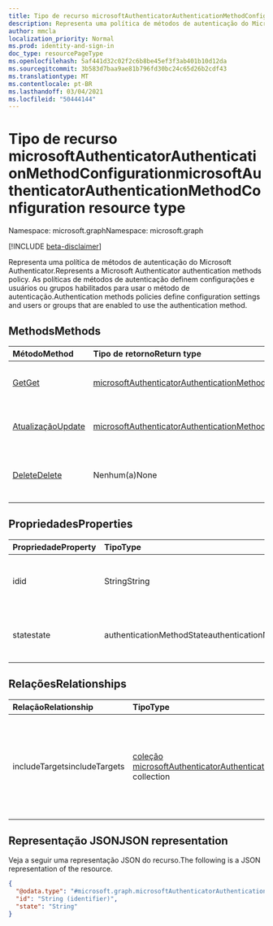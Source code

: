 ```yaml
---
title: Tipo de recurso microsoftAuthenticatorAuthenticationMethodConfiguration
description: Representa uma política de métodos de autenticação do Microsoft Authenticator.
author: mmcla
localization_priority: Normal
ms.prod: identity-and-sign-in
doc_type: resourcePageType
ms.openlocfilehash: 5af441d32c02f2c6b8be45ef3f3ab401b10d12da
ms.sourcegitcommit: 3b583d7baa9ae81b796fd30bc24c65d26b2cdf43
ms.translationtype: MT
ms.contentlocale: pt-BR
ms.lasthandoff: 03/04/2021
ms.locfileid: "50444144"
---
```

# <a name="microsoftauthenticatorauthenticationmethodconfiguration-resource-type"></a><span data-ttu-id="59ccc-103">Tipo de recurso microsoftAuthenticatorAuthenticationMethodConfiguration</span><span class="sxs-lookup"><span data-stu-id="59ccc-103">microsoftAuthenticatorAuthenticationMethodConfiguration resource type</span></span>
<span data-ttu-id="59ccc-104">Namespace: microsoft.graph</span><span class="sxs-lookup"><span data-stu-id="59ccc-104">Namespace: microsoft.graph</span></span>

[!INCLUDE [beta-disclaimer](../../includes/beta-disclaimer.md)]

<span data-ttu-id="59ccc-105">Representa uma política de métodos de autenticação do Microsoft Authenticator.</span><span class="sxs-lookup"><span data-stu-id="59ccc-105">Represents a Microsoft Authenticator authentication methods policy.</span></span> <span data-ttu-id="59ccc-106">As políticas de métodos de autenticação definem configurações e usuários ou grupos habilitados para usar o método de autenticação.</span><span class="sxs-lookup"><span data-stu-id="59ccc-106">Authentication methods policies define configuration settings and users or groups that are enabled to use the authentication method.</span></span>

## <a name="methods"></a><span data-ttu-id="59ccc-107">Methods</span><span class="sxs-lookup"><span data-stu-id="59ccc-107">Methods</span></span>
|<span data-ttu-id="59ccc-108">Método</span><span class="sxs-lookup"><span data-stu-id="59ccc-108">Method</span></span>|<span data-ttu-id="59ccc-109">Tipo de retorno</span><span class="sxs-lookup"><span data-stu-id="59ccc-109">Return type</span></span>|<span data-ttu-id="59ccc-110">Descrição</span><span class="sxs-lookup"><span data-stu-id="59ccc-110">Description</span></span>|
|:---|:---|:---|
|[<span data-ttu-id="59ccc-111">Get</span><span class="sxs-lookup"><span data-stu-id="59ccc-111">Get</span></span>](../api/microsoftauthenticatorauthenticationmethodconfiguration-get.md)|[<span data-ttu-id="59ccc-112">microsoftAuthenticatorAuthenticationMethodConfiguration</span><span class="sxs-lookup"><span data-stu-id="59ccc-112">microsoftAuthenticatorAuthenticationMethodConfiguration</span></span>](../resources/microsoftauthenticatorauthenticationmethodconfiguration.md)|<span data-ttu-id="59ccc-113">Leia as propriedades e as relações de um objeto microsoftAuthenticatorAuthenticationMethodConfiguration.</span><span class="sxs-lookup"><span data-stu-id="59ccc-113">Read the properties and relationships of a microsoftAuthenticatorAuthenticationMethodConfiguration object.</span></span>|
|[<span data-ttu-id="59ccc-114">Atualização</span><span class="sxs-lookup"><span data-stu-id="59ccc-114">Update</span></span>](../api/microsoftauthenticatorauthenticationmethodconfiguration-update.md)|[<span data-ttu-id="59ccc-115">microsoftAuthenticatorAuthenticationMethodConfiguration</span><span class="sxs-lookup"><span data-stu-id="59ccc-115">microsoftAuthenticatorAuthenticationMethodConfiguration</span></span>](../resources/microsoftauthenticatorauthenticationmethodconfiguration.md)|<span data-ttu-id="59ccc-116">Atualize as propriedades de um objeto microsoftAuthenticatorAuthenticationMethodConfiguration.</span><span class="sxs-lookup"><span data-stu-id="59ccc-116">Update the properties of a microsoftAuthenticatorAuthenticationMethodConfiguration object.</span></span>|
|[<span data-ttu-id="59ccc-117">Delete</span><span class="sxs-lookup"><span data-stu-id="59ccc-117">Delete</span></span>](../api/microsoftauthenticatorauthenticationmethodconfiguration-delete.md)|<span data-ttu-id="59ccc-118">Nenhum(a)</span><span class="sxs-lookup"><span data-stu-id="59ccc-118">None</span></span>|<span data-ttu-id="59ccc-119">Reverte o objeto microsoftAuthenticatorAuthenticationMethodConfiguration para sua configuração padrão.</span><span class="sxs-lookup"><span data-stu-id="59ccc-119">Reverts the microsoftAuthenticatorAuthenticationMethodConfiguration object to its default configuration.</span></span>|

## <a name="properties"></a><span data-ttu-id="59ccc-120">Propriedades</span><span class="sxs-lookup"><span data-stu-id="59ccc-120">Properties</span></span>
|<span data-ttu-id="59ccc-121">Propriedade</span><span class="sxs-lookup"><span data-stu-id="59ccc-121">Property</span></span>|<span data-ttu-id="59ccc-122">Tipo</span><span class="sxs-lookup"><span data-stu-id="59ccc-122">Type</span></span>|<span data-ttu-id="59ccc-123">Descrição</span><span class="sxs-lookup"><span data-stu-id="59ccc-123">Description</span></span>|
|:---|:---|:---|
|<span data-ttu-id="59ccc-124">id</span><span class="sxs-lookup"><span data-stu-id="59ccc-124">id</span></span>|<span data-ttu-id="59ccc-125">String</span><span class="sxs-lookup"><span data-stu-id="59ccc-125">String</span></span>|<span data-ttu-id="59ccc-126">O identificador de política do método de autenticação.</span><span class="sxs-lookup"><span data-stu-id="59ccc-126">The authentication method policy identifier.</span></span>|
|<span data-ttu-id="59ccc-127">state</span><span class="sxs-lookup"><span data-stu-id="59ccc-127">state</span></span>|<span data-ttu-id="59ccc-128">authenticationMethodState</span><span class="sxs-lookup"><span data-stu-id="59ccc-128">authenticationMethodState</span></span>|<span data-ttu-id="59ccc-129">Os valores possíveis são: `enabled`, `disabled`.</span><span class="sxs-lookup"><span data-stu-id="59ccc-129">Possible values are: `enabled`, `disabled`.</span></span>|

## <a name="relationships"></a><span data-ttu-id="59ccc-130">Relações</span><span class="sxs-lookup"><span data-stu-id="59ccc-130">Relationships</span></span>
|<span data-ttu-id="59ccc-131">Relação</span><span class="sxs-lookup"><span data-stu-id="59ccc-131">Relationship</span></span>|<span data-ttu-id="59ccc-132">Tipo</span><span class="sxs-lookup"><span data-stu-id="59ccc-132">Type</span></span>|<span data-ttu-id="59ccc-133">Descrição</span><span class="sxs-lookup"><span data-stu-id="59ccc-133">Description</span></span>|
|:---|:---|:---|
|<span data-ttu-id="59ccc-134">includeTargets</span><span class="sxs-lookup"><span data-stu-id="59ccc-134">includeTargets</span></span>|<span data-ttu-id="59ccc-135">[coleção microsoftAuthenticatorAuthenticationMethodTarget](../resources/microsoftauthenticatorauthenticationmethodtarget.md)</span><span class="sxs-lookup"><span data-stu-id="59ccc-135">[microsoftAuthenticatorAuthenticationMethodTarget](../resources/microsoftauthenticatorauthenticationmethodtarget.md) collection</span></span>|<span data-ttu-id="59ccc-136">Uma coleção de usuários ou grupos habilitados para usar o método de autenticação.</span><span class="sxs-lookup"><span data-stu-id="59ccc-136">A collection of users or groups who are enabled to use the authentication method.</span></span>|

## <a name="json-representation"></a><span data-ttu-id="59ccc-137">Representação JSON</span><span class="sxs-lookup"><span data-stu-id="59ccc-137">JSON representation</span></span>
<span data-ttu-id="59ccc-138">Veja a seguir uma representação JSON do recurso.</span><span class="sxs-lookup"><span data-stu-id="59ccc-138">The following is a JSON representation of the resource.</span></span>
<!-- {
  "blockType": "resource",
  "keyProperty": "id",
  "@odata.type": "microsoft.graph.microsoftAuthenticatorAuthenticationMethodConfiguration",
  "baseType": "microsoft.graph.authenticationMethodConfiguration",
  "openType": false
}
-->
``` json
{
  "@odata.type": "#microsoft.graph.microsoftAuthenticatorAuthenticationMethodConfiguration",
  "id": "String (identifier)",
  "state": "String"
}
```

